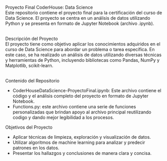 Proyecto Final CoderHouse: Data Science<br>
Este repositorio contiene el proyecto final para la certificación del curso de Data Science. El proyecto se centra en un análisis de datos utilizando Python y se presenta en formato de Jupyter Notebook (archivo .ipynb).<br><br>

Descripción del Proyecto<br>
El proyecto tiene como objetivo aplicar los conocimientos adquiridos en el curso de Data Science para abordar un problema o tarea específica. En este caso, se ha realizado un análisis de datos utilizando diversas técnicas y herramientas de Python, incluyendo bibliotecas como Pandas, NumPy y Matplotlib, scikit-learn.<br><br>

Contenido del Repositorio
- CoderHouseDataScience-ProyectoFinal.ipynb: Este archivo contiene el código y el análisis completo del proyecto en formato de Jupyter Notebook.
- Functions.py: este archivo contiene una serie de funciones personalizadas que brindan apoyo al archivo principal reutilizando codigo y dando mejor legibilidad a los procesos.

Objetivos del Proyecto
- Aplicar técnicas de limpieza, exploración y visualización de datos.
- Utilizar algoritmos de machine learning para analizar y predecir patrones en los datos.
- Presentar los hallazgos y conclusiones de manera clara y concisa.
